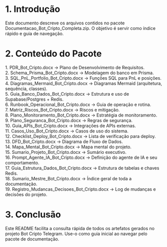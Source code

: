 # 1. Introdução

Este documento descreve os arquivos contidos no pacote
Documentacao_Bot_Cripto_Completa.zip. O objetivo é servir como índice
rápido e guia de navegação.

# 2. Conteúdo do Pacote

1\. PDR_Bot_Cripto.docx → Plano de Desenvolvimento de Requisitos.\
2. Schema_Prisma_Bot_Cripto.docx → Modelagem do banco em Prisma.\
3. SQL_PnL_Portfolio_Bot_Cripto.docx → Funções SQL para PnL e posições.\
4. Diagramas_Mermaid_Bot_Cripto.docx → Diagramas Mermaid (arquitetura,
sequência, classes).\
5. Guia_Banco_Dados_Bot_Cripto.docx → Estrutura e uso de
Supabase/Postgres + Redis.\
6. Runbook_Operacional_Bot_Cripto.docx → Guia de operação e rotina.\
7. Matriz_Riscos_Bot_Cripto.docx → Riscos e mitigação.\
8. Plano_Monitoramento_Bot_Cripto.docx → Estratégia de monitoramento.\
9. Plano_Seguranca_Bot_Cripto.docx → Regras de segurança.\
10. Guia_APIs_Bot_Cripto.docx → Integrações de APIs externas.\
11. Casos_Uso_Bot_Cripto.docx → Casos de uso do sistema.\
12. Checklist_Deploy_Bot_Cripto.docx → Lista de verificação para
deploy.\
13. DFD_Bot_Cripto.docx → Diagrama de Fluxo de Dados.\
14. Mapa_Mental_Bot_Cripto.docx → Mapa mental do projeto.\
15. Sumario_Projeto_Bot_Cripto.docx → Sumário executivo.\
16. Prompt_Agente_IA_Bot_Cripto.docx → Definição do agente de IA e seu
comportamento.\
17. Guia_Estrutura_Dados_Bot_Cripto.docx → Estrutura de tabelas e chaves
Redis.\
18. Sumario_Mestre_Bot_Cripto.docx → Índice geral de toda a
documentação.\
19. Registro_Mudancas_Decisoes_Bot_Cripto.docx → Log de mudanças e
decisões do projeto.

# 3. Conclusão

Este README facilita a consulta rápida de todos os artefatos gerados no
projeto Bot Cripto Telegram. Use-o como guia inicial ao navegar pelo
pacote de documentação.
